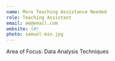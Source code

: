 ```yaml
---
name: More Teaching Assistance Needed
role: Teaching Assistant
email: me@email.com
website: (#)
photo: samuel-min.jpg
---
```


Area of Focus: Data Analysis Techniques
